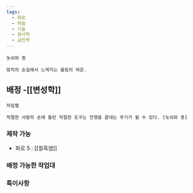 ```yaml
---
tags:
  - 화로
  - 하늘
  - 기술
  - 광사학
  - 금인학
---
```



```
놋쇠와 종

망치의 손길에서 느껴지는 울림의 여운.

```


## 배정 -[[변성학]]

```
차임벨

적절한 사람의 손에 들린 적절한 도구는 전쟁을 끝내는 무기가 될 수 있다. [놋쇠와 종]

```

### 제작 가능

* 화로 5 : [[칠흑염]]

### 배정 가능한 작업대



### 특이사항

